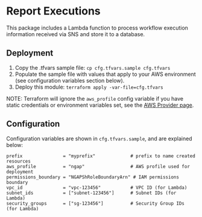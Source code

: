 # Report Executions

This package includes a Lambda function to process workflow execution information received via SNS and store it to a database.

## Deployment

1. Copy the .tfvars sample file: `cp cfg.tfvars.sample cfg.tfvars`
2. Populate the sample file with values that apply to your AWS environment (see configuration variables section below).
3. Deploy this module: `terraform apply -var-file=cfg.tfvars`

NOTE: Terraform will ignore the `aws_profile` config variable if you have static credentials or environment variables set, see the [AWS Provider page](https://www.terraform.io/docs/providers/aws/index.html#authentication).

## Configuration

Configuration variables are shown in `cfg.tfvars.sample`, and are explained below:

```text
prefix               = "myprefix"             # prefix to name created resources
aws_profile          = "ngap"                 # AWS profile used for deployment
permissions_boundary = "NGAPShRoleBoundaryArn" # IAM permissions boundary
vpc_id               = "vpc-123456"           # VPC ID (for Lambda)
subnet_ids           = ["subnet-123456"]      # Subnet IDs (for Lambda)
security_groups      = ["sg-123456"]          # Security Group IDs (for Lambda)
```
